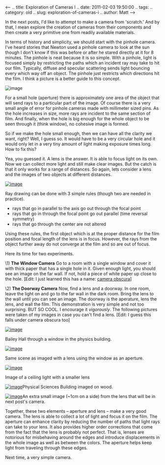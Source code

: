 <--
.. title: Exploration of Cameras I
.. date: 2011-02-03 19:50:00
.. tags: 
.. category: old
.. slug: exploration-of-cameras-i
.. author: Matt
-->


In the next posts, I'd like to attempt to make a camera from 'scratch.'
And by that, I mean explore the creation of cameras from their
components and then create a very primitive one from readily available
materials.

In terms of history and simplicity, we should start with the pinhole
camera. I've heard stories that Newton used a pinhole camera to look at
the sun though I don't know if this was before or after he stared
directly at it for 8 minutes. The pinhole is neat because it is so
simple. With a pinhole, light is focused simply by restricting the paths
which an incident ray may take to hit our film. Typically, diffuse and
specular scattering sends light bouncing every which way off an object.
The pinhole just restricts which directions hit the film. I think a
picture is a better guide to this concept.

![image](http://4.bp.blogspot.com/_qY9DSyjj8Ro/TUtOYzRfZAI/AAAAAAAAB3Y/MoKfumAjRTs/s400/pinholes2.png)

For a small hole (aperture) there is approximately one area of the
object that will send rays to a particular part of the image. Of course
there is a very small angle of error for pinhole cameras made with
millimeter sized pins. As the hole increases in size, more rays are
incident to the same section of film. And finally, when the hole is big
enough for the whole object to be seen through it (think window), no
cohesive image is formed.

So if we make the hole small enough, then we can have all the clarity we
want, right? Well, I guess so. It would have to be a very circular hole
and it would only let in a very tiny amount of light making exposure
times long. How to fix this?

Yea, you guessed it. A lens is the answer. It is able to focus light on
its own. Now we can collect more light and still make clear images. But
the catch is that it only works for a range of distances. So again, lets
consider a lens and the images of two objects at different distances.

[![image](http://3.bp.blogspot.com/_qY9DSyjj8Ro/TUtO6Js1a6I/AAAAAAAAB3g/6s0Nh2XYoFY/s400/lenses2.png)](http://3.bp.blogspot.com/_qY9DSyjj8Ro/TUtO6Js1a6I/AAAAAAAAB3g/6s0Nh2XYoFY/s1600/lenses2.png)

Ray drawing can be done with 3 simple rules (though two are needed in
practice).

-   rays that go in parallel to the axis go out through the focal point
-   rays that go in through the focal point go out parallel (time
    reversal symmetry)
-   rays that go through the center are not altered

Using these rules, the first object which is at the proper distance for
the film position and focal length of the lens is in focus. However, the
rays from the object further away do not converge at the film and so are
out of focus.

Here its time for two experiments.

\1) **The Window Camera** Go to a room with a single window and cover it
with thick paper that has a single hole in it. Given enough light, you
should see an image on the far wall. If not, hold a piece of white paper
up close to the hole. [Edit: I just learned this has a name: [camera
obscura](http://en.wikipedia.org/wiki/Camera_obscura)]

\2) **The Doorway Camera** Now, find a lens and a doorway. In one room,
leave the light on and go to the far wall in the dark room. Bring the
lens to the wall until you can see an image. The doorway is the
aperature, lens the lens, and wall the film. This demonstration is very
simple and not too surprising. BUT SO COOL. I encourage it *vigorously*.
The following pictures were taken of my images in case you can't find a
lens. [Edit: I guess this falls under camera obscura too]

[![image](http://4.bp.blogspot.com/_qY9DSyjj8Ro/TUtR0FcieuI/AAAAAAAAB3o/AETwbMrWO_A/s400/bailey-real.JPG)](http://4.bp.blogspot.com/_qY9DSyjj8Ro/TUtR0FcieuI/AAAAAAAAB3o/AETwbMrWO_A/s1600/bailey-real.JPG)

Bailey Hall through a window in the physics building.

[![image](http://1.bp.blogspot.com/_qY9DSyjj8Ro/TUtSCaBSQZI/AAAAAAAAB3w/YePJ9Jy-Qj0/s400/bailey-lens.JPG)](http://1.bp.blogspot.com/_qY9DSyjj8Ro/TUtSCaBSQZI/AAAAAAAAB3w/YePJ9Jy-Qj0/s1600/bailey-lens.JPG)

Same scene as imaged with a lens using the window as an aperture.

[![image](http://1.bp.blogspot.com/_qY9DSyjj8Ro/TUtS-MYX9RI/AAAAAAAAB34/VSLnyE4Gbs8/s320/light%2Bfixture.jpg)](http://1.bp.blogspot.com/_qY9DSyjj8Ro/TUtS-MYX9RI/AAAAAAAAB34/VSLnyE4Gbs8/s1600/light%2Bfixture.jpg)

Image of a ceiling light with a smaller lens

[![image](http://4.bp.blogspot.com/_qY9DSyjj8Ro/TUtTSBzC1LI/AAAAAAAAB4A/W6xD0OEykkk/s320/psb.JPG)](http://4.bp.blogspot.com/_qY9DSyjj8Ro/TUtTSBzC1LI/AAAAAAAAB4A/W6xD0OEykkk/s1600/psb.JPG)Physical
Sciences Building imaged on wood.

[![image](http://3.bp.blogspot.com/_qY9DSyjj8Ro/TUtTqmUzTPI/AAAAAAAAB4I/rDMMFj5AsJE/s320/small.jpg)](http://3.bp.blogspot.com/_qY9DSyjj8Ro/TUtTqmUzTPI/AAAAAAAAB4I/rDMMFj5AsJE/s1600/small.jpg)An
extra small image (\~1cm on a side) from the lens that will be in next
post's camera.

Together, these two elements – aperture and lens – make a very good
camera. The lens is able to collect a lot of light and focus it on the
film. The aperture can enhance clarity by reducing the number of paths
that light rays can take to your lens. It also provides higher order
corrections that come from the fact that the lens is probably not
perfect. That is, lenses are notorious for misbehaving around the edges
and introduce displacements in the whole image as well as between the
colors. The aperture helps keep light from traveling through these
edges.

Next time, a very simple camera.


